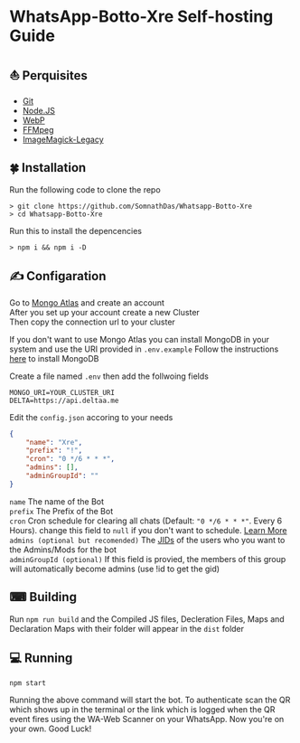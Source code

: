 # WhatsApp-Botto-Xre Self-hosting Guide


## ⛵ Perquisites

- [Git](https://git-scm.com/)
- [Node.JS](https://nodejs.org/en/)
- [WebP](https://developers.google.com/speed/webp/download)
- [FFMpeg](https://ffmpeg.org/download.html)
- [ImageMagick-Legacy](https://imagemagick.org/index.php)

## 🍀 Installation

Run the following code to clone the repo
```SH
> git clone https://github.com/SomnathDas/Whatsapp-Botto-Xre
> cd Whatsapp-Botto-Xre
```
Run this to install the depencencies

```SH
> npm i && npm i -D
```

## ✍ Configaration

Go to [Mongo Atlas](http://mongodb.com/cloud/atlas) and create an account \
After you set up your account create a new Cluster \
Then copy the connection url to your cluster

If you don't want to use Mongo Atlas you can install MongoDB in your system and use the URI provided in `.env.example`
Follow the instructions [here](https://docs.mongodb.com/manual/installation/) to install MongoDB 

Create a file named `.env` then add the follwoing fields

```env
MONGO_URI=YOUR_CLUSTER_URI
DELTA=https://api.deltaa.me
```

Edit the `config.json` accoring to your needs

```JSON
{
    "name": "Xre",
    "prefix": "!",
    "cron": "0 */6 * * *",
    "admins": [],
    "adminGroupId": ""
}
```
`name` The name of the Bot <br>
`prefix` The Prefix of the Bot <br>
`cron` Cron schedule for clearing all chats (Default: `"0 */6 * * *"`. Every 6 Hours). change this field to `null` if you don't want to schedule. [Learn More](https://www.npmjs.com/package/node-cron) <br>
`admins (optional but recomended)` The [JIDs](https://adiwajshing.github.io/Baileys/interfaces/wauser.html#jid) of the users who you want to the Admins/Mods for the bot <br>
`adminGroupId (optional)` If this field is provied, the members of this group will automatically become admins (use !id to get the gid)

## ⌨ Building

Run `npm run build` and the Compiled JS files, Decleration Files, Maps and Declaration Maps with their folder will appear in the `dist` folder

## 💻 Running

```SH
npm start
```
Running the above command will start the bot. 
To authenticate scan the QR which shows up in the terminal or the link which is logged when the QR event fires using the WA-Web Scanner on your WhatsApp.
Now you're on your own. Good Luck!